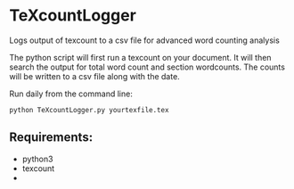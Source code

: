# TeXcountLogger
Logs output of texcount to a csv file for advanced word counting analysis

The python script will first run a texcount on your document. It will then search the output for total word count and section wordcounts. The counts will be written to a csv file along with the date.

Run daily from the command line:

    python TeXcountLogger.py yourtexfile.tex

## Requirements:
  * python3
  * texcount
  * 